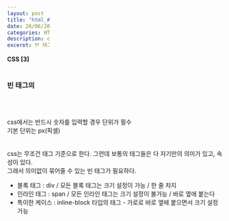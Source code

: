 ```yaml
---
layout: post
title: "html_#9 About CSS [3]"
date: 26/06/2021
categories: HTML
description: css
excerpt: 빈 태그의 종류
imageminiature: https://github.com/kwonyezy/kwonyezy.github.io/blob/master/_posts/pictures/skyimg.jpg?raw=true
---
```

#### CSS [3] <br><br>

### 빈 태그의 
 <br><br>

css에서는 반드시 숫자를 입력할 경우 단위가 필수 <br>
기본 단위는 px(픽셀) <br>
<br><br>
css는 무조건 태그 기준으로 한다. 그런데 보통의 태그들은 다 자기만의 의미가 있고, 속성이 있다. <br>
그래서 의미없이 묶어줄 수 있는 빈 태그가 필요하다. <br>
- 블록 태그 : div / 모든 블록 태그는 크기 설정이 가능 / 한 줄 차지 <br>
- 인라인 태그 : span / 모든 인라인 태그는 크기 설정이 불가능 / 바로 옆에 붙는다 <br>
- 특이한 케이스 : inline-block 타입의 태그 - 가로로 바로 옆에 붙으면서 크기 설정 가능
<br><br>
 
<head>
    <style>
        div{
            width: 100px;
            height: 100px;
            background-color: green;
        }

        button{
            width: 200px;
            height: 200px;
        }

        /* input[type=button]{
            width: 100px;
            height: 100px;
            background-color: greenyellow;
        }*/
    </style>
</head>
<body>
    <div></div>
    <input type="button" value="인풋태크" style="width: 150px; height: 80px; background-color: #d2f4ff; border: 2px solid #09c;"> <!--아무런 기능이 없다-->
    <button>버튼태그</button> <!--input type="submit"과 동일-->
</body>



```html
<head>
    <style>
        div{
            width: 100px;
            height: 100px;
            background-color: green;
        }

        button{
            width: 200px;
            height: 200px;
        }

        /* input[type=button]{
            width: 100px;
            height: 100px;
            background-color: greenyellow;
        }*/
    </style>
</head>
<body>
    <div></div>
    <input type="button" value="인풋태크" style="width: 150px; height: 80px; background-color: #d2f4ff; border: 2px solid #09c;"> <!--아무런 기능이 없다-->
    <button>버튼태그</button> <!--input type="submit"과 동일-->
</body>
```
